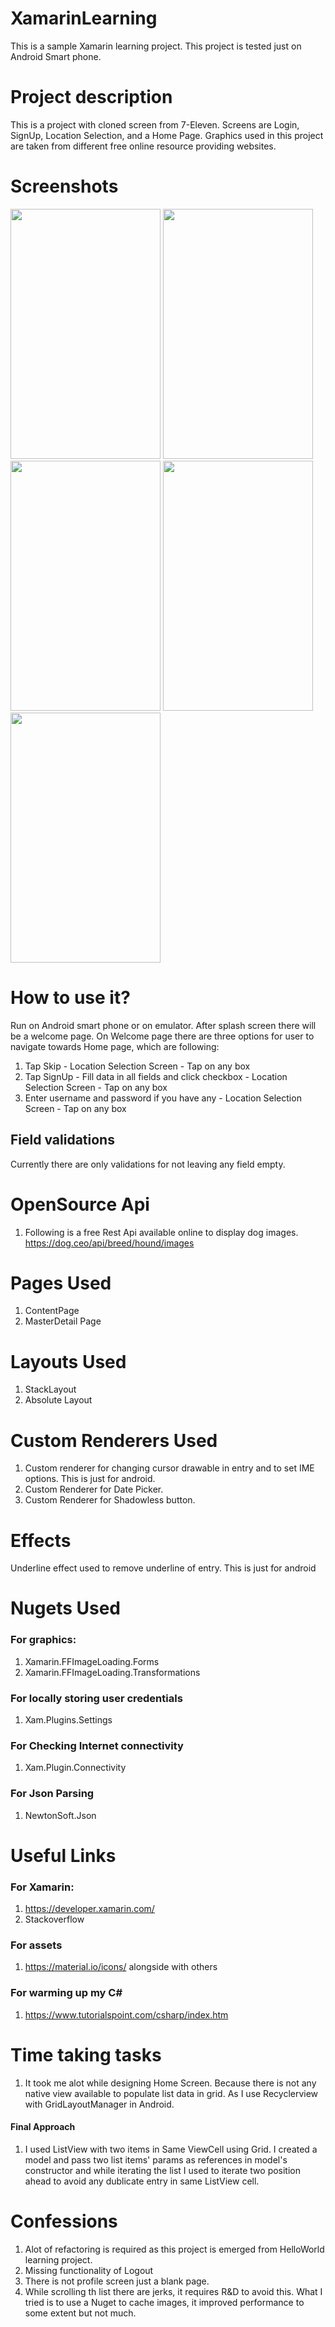 # XamarinLearning
This is a sample Xamarin learning project. This project is tested just on Android Smart phone.

# Project description
This is a project with cloned screen from 7-Eleven. Screens are Login, SignUp, Location Selection, and a Home Page. Graphics used in this project are taken from different free online resource providing websites.

# Screenshots
<img src="https://user-images.githubusercontent.com/22730931/35192432-d6b7dadc-feb3-11e7-93c4-34695488fe63.jpeg" width="240" height="400" /> <img src="https://user-images.githubusercontent.com/22730931/35192429-d659be34-feb3-11e7-9230-74fd38032c2a.jpeg" width="240" height="400" /> <img src="https://user-images.githubusercontent.com/22730931/35192431-d6892bce-feb3-11e7-8b96-d2833b443821.jpeg" width="240" height="400" /> <img src="https://user-images.githubusercontent.com/22730931/35192427-d5e8aca8-feb3-11e7-9f64-14692852be70.jpeg" width="240" height="400" /> <img src="https://user-images.githubusercontent.com/22730931/35192428-d62a7c64-feb3-11e7-88e2-f3c44e2d5658.jpeg" width="240" height="400" /> 


# How to use it?
Run on Android smart phone or on emulator. After splash screen there will be a welcome page. On Welcome page there are three options for user to navigate towards Home page, which are following:
1. Tap Skip - Location Selection Screen - Tap on any box
2. Tap SignUp -  Fill data in all fields and click checkbox - Location Selection Screen - Tap on any box
3. Enter username and password if you have any - Location Selection Screen - Tap on any box

## Field validations
Currently there are only validations for not leaving any field empty.

# OpenSource Api
1. Following is a free Rest Api available online to display dog images.
https://dog.ceo/api/breed/hound/images

# Pages Used
1. ContentPage
2. MasterDetail Page

# Layouts Used
1. StackLayout
2. Absolute Layout

# Custom Renderers Used
1. Custom renderer for changing cursor drawable in entry and to set IME options. This is just for android.
2. Custom Renderer for Date Picker.
3. Custom Renderer for Shadowless button.

# Effects
Underline effect used to remove underline of entry. This is just for android

# Nugets Used
### For graphics:
1. Xamarin.FFImageLoading.Forms
2. Xamarin.FFImageLoading.Transformations

### For locally storing user credentials
1. Xam.Plugins.Settings

### For Checking Internet connectivity
1. Xam.Plugin.Connectivity

### For Json Parsing
1. NewtonSoft.Json

# Useful Links
### For Xamarin:
1. https://developer.xamarin.com/
2. Stackoverflow

### For assets
1. https://material.io/icons/ alongside with others

### For warming up my C#
1. https://www.tutorialspoint.com/csharp/index.htm

# Time taking tasks
1. It took me alot while designing Home Screen. Because there is not any native view available to populate list data in grid. As I use Recyclerview with GridLayoutManager in Android. 
#### Final Approach
1. I used ListView with two items in Same ViewCell using Grid. I created a model and pass two list items' params as references in model's constructor and while iterating the list I used to iterate two position ahead to avoid any dublicate entry in same ListView cell.


# Confessions
1. Alot of refactoring is required as this project is emerged from HelloWorld learning project.
2. Missing functionality of Logout
3. There is not profile screen just a blank page.
4. While scrolling th list there are jerks, it requires R&D to avoid this. What I tried is to use a Nuget to cache images, it improved performance to some extent but not much.
